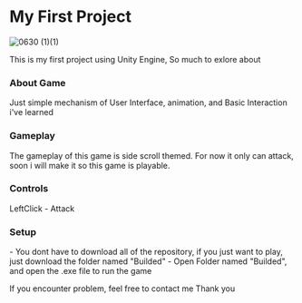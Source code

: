 <h1>My First Project</h1>

![0630 (1)(1)](https://github.com/TottAditS/MyFirstProject/assets/154248410/f362247b-9557-47e2-8588-880c7d04ed2b)

<p>
  This is my first project using Unity Engine, So much to exlore about
</p>
  
<h3>About Game</h3>
Just simple mechanism of User Interface, animation, and Basic Interaction i've learned

<h3>Gameplay</h3>
The gameplay of this game is side scroll themed. For now it only can attack, soon i will make it so this game is playable.

<h3>Controls</h3>
LeftClick - Attack

<h3>Setup</h3>
- You dont have to download all of the repository, if you just want to play, just download the folder named "Builded"
- Open Folder named "Builded", and open the .exe file to run the game

If you encounter problem, feel free to contact me
Thank you
